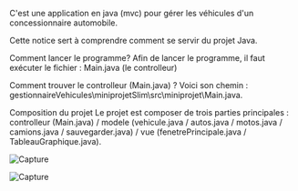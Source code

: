C'est une application en java (mvc) pour gérer les véhicules d'un concessionnaire automobile.

Cette notice sert à comprendre comment se servir du projet Java.

Comment lancer le programme?
Afin de lancer le programme, il faut exécuter le fichier : Main.java (le controlleur)

Comment trouver le controlleur (Main.java) ?
Voici son chemin : gestionnaireVehicules\miniprojetSlim\src\miniprojet\Main.java.

Composition du projet
Le projet est composer de trois parties principales : controlleur (Main.java) / modele (vehicule.java / autos.java  / motos.java / camions.java / sauvegarder.java) / vue (fenetrePrincipale.java / TableauGraphique.java).

![Capture](https://user-images.githubusercontent.com/73532355/147876545-18f98c88-dc4a-4202-a45c-05fc131382d0.JPG)

![Capture](https://user-images.githubusercontent.com/73532355/147876717-4cfd3437-348f-4520-b769-ee3010223de1.JPG)


